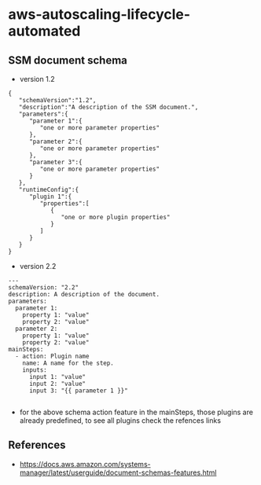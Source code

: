 # aws-autoscaling-lifecycle-automated


## SSM document schema

* version 1.2
```
{
   "schemaVersion":"1.2",
   "description":"A description of the SSM document.",
   "parameters":{
      "parameter 1":{
         "one or more parameter properties"
      },
      "parameter 2":{
         "one or more parameter properties"
      },
      "parameter 3":{
         "one or more parameter properties"
      }
   },
   "runtimeConfig":{
      "plugin 1":{
         "properties":[
            {
               "one or more plugin properties"
            }
         ]
      }
   }
}
```

* version 2.2
```
---
schemaVersion: "2.2"
description: A description of the document.
parameters:
  parameter 1:
    property 1: "value"
    property 2: "value"
  parameter 2:
    property 1: "value"
    property 2: "value"
mainSteps:
  - action: Plugin name
    name: A name for the step.
    inputs:
      input 1: "value"
      input 2: "value"
      input 3: "{{ parameter 1 }}"
      
```

* for the above schema action feature in the mainSteps, those plugins are already predefined, to see all plugins check the refences links

## References

* https://docs.aws.amazon.com/systems-manager/latest/userguide/document-schemas-features.html
